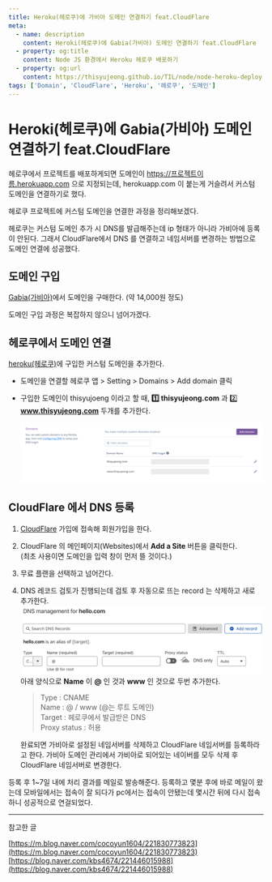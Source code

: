 ```yaml
---
title: Heroku(헤로쿠)에 가비아 도메인 연결하기 feat.CloudFlare
meta:
  - name: description
    content: Heroki(헤로쿠)에 Gabia(가비아) 도메인 연결하기 feat.CloudFlare
  - property: og:title
    content: Node JS 환경에서 Heroku 헤로쿠 배포하기
  - property: og:url
    content: https://thisyujeong.github.io/TIL/node/node-heroku-deploy.html
tags: ['Domain', 'CloudFlare', 'Heroku', '헤로쿠', '도메인']
---
```


# Heroki(헤로쿠)에 Gabia(가비아) 도메인 연결하기 feat.CloudFlare

헤로쿠에서 프로젝트를 배포하게되면 도메인이 https://프로젝트이름.herokuapp.com 으로 지정되는데, herokuapp.com 이 붙는게 거슬려서 커스텀 도메인을 연결하기로 했다.

헤로쿠 프로젝트에 커스텀 도메인을 연결한 과정을 정리해보겠다.

헤로쿠는 커스텀 도메인 추가 시 DNS를 발급해주는데 ip 형태가 아니라 가비아에 등록이 안된다. 그래서 CloudFlare에서 DNS 를 연결하고 네임서버를 변경하는 방법으로 도메인 연결에 성공했다.

## 도메인 구입

[Gabia(가비아)](https://dns.gabia.com/)에서 도메인을 구매한다. (약 14,000원 정도)

도메인 구입 과정은 복잡하지 않으니 넘어가겠다.

## 헤로쿠에서 도메인 연결

[heroku(헤로쿠)](https://dashboard.heroku.com/)에 구입한 커스텀 도메인을 추가한다.

- 도메인을 연결할 헤로쿠 앱 > Setting > Domains > Add domain 클릭
- 구입한 도메인이 thisyujoeng 이라고 할 때, **1️⃣ thisyujeong.com** 과 2️⃣ **www.thisyujeong.com** 두개를 추가한다.

    <img src="../.vuepress/public/image/heroku-domain_1.png" />

## CloudFlare 에서 DNS 등록

1. [CloudFlare](https://dash.cloudflare.com/) 가입에 접속해 회원가입을 한다.
2. CloudFlare 의 메인페이지(Websites)에서 **Add a Site** 버튼을 클릭한다.  
   (최초 사용이면 도메인을 입력 창이 먼저 뜰 것이다.)
3. 무료 플랜을 선택하고 넘어간다.
4. DNS 레코드 검토가 진행되는데 검토 후 자동으로 뜨는 record 는 삭제하고 새로 추가한다.
   <img src="../.vuepress/public/image/heroku-domain_2.png" />
   아래 양식으로 **Name** 이 **@** 인 것과 **www** 인 것으로 두번 추가한다.

   > Type : CNAME  
   > Name : @ / www (@는 루트 도메인)  
   > Target : 헤로쿠에서 발급받은 DNS  
   > Proxy status : 허용

   완료되면 가비아로 설정된 네임서버를 삭제하고 CloudFlare 네임서버를 등록하라고 한다. 가비아 도메인 관리에서 가비아로 되어있는 네이버를 모두 삭제 후 CloudFlare 네임서버로 변경한다.

등록 후 1~7일 내에 처리 결과를 메일로 발송해준다.
등록하고 몇분 후에 바로 메일이 왔는데 모바일에서는 접속이 잘 되다가 pc에서는 접속이 안됐는데 몇시간 뒤에 다시 접속하니 성공적으로 연걸되었다.

---

참고한 글

[https://m.blog.naver.com/cocoyun1604/221830773823](https://m.blog.naver.com/cocoyun1604/221830773823)
[https://blog.naver.com/kbs4674/221446015988](https://blog.naver.com/kbs4674/221446015988)
